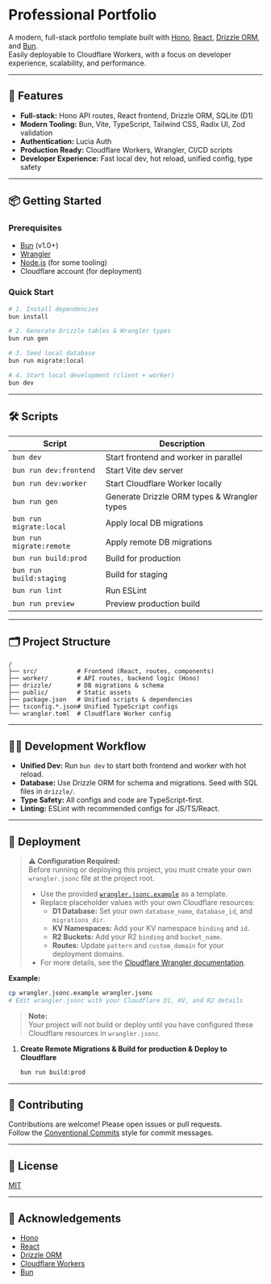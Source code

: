 # Professional Portfolio

A modern, full-stack portfolio template built with [Hono](https://hono.dev/), [React](https://react.dev/), [Drizzle ORM](https://orm.drizzle.team/), and [Bun](https://bun.sh/).  
Easily deployable to Cloudflare Workers, with a focus on developer experience, scalability, and performance.

---

## 🚀 Features

- **Full-stack:** Hono API routes, React frontend, Drizzle ORM, SQLite (D1)
- **Modern Tooling:** Bun, Vite, TypeScript, Tailwind CSS, Radix UI, Zod validation
- **Authentication:** Lucia Auth
- **Production Ready:** Cloudflare Workers, Wrangler, CI/CD scripts
- **Developer Experience:** Fast local dev, hot reload, unified config, type safety

---

## 📦 Getting Started

### Prerequisites

- [Bun](https://bun.sh/) (v1.0+)
- [Wrangler](https://developers.cloudflare.com/workers/wrangler/)
- [Node.js](https://nodejs.org/) (for some tooling)
- Cloudflare account (for deployment)

### Quick Start

```bash
# 1. Install dependencies
bun install

# 2. Generate Drizzle tables & Wrangler types
bun run gen

# 3. Seed local database
bun run migrate:local

# 4. Start local development (client + worker)
bun dev
```

---

## 🛠️ Scripts

| Script                   | Description                                 |
| ------------------------ | ------------------------------------------- |
| `bun dev`                | Start frontend and worker in parallel       |
| `bun run dev:frontend`   | Start Vite dev server                       |
| `bun run dev:worker`     | Start Cloudflare Worker locally             |
| `bun run gen`            | Generate Drizzle ORM types & Wrangler types |
| `bun run migrate:local`  | Apply local DB migrations                   |
| `bun run migrate:remote` | Apply remote DB migrations                  |
| `bun run build:prod`     | Build for production                        |
| `bun run build:staging`  | Build for staging                           |
| `bun run lint`           | Run ESLint                                  |
| `bun run preview`        | Preview production build                    |

---

## 🗂️ Project Structure

```
/
├── src/           # Frontend (React, routes, components)
├── worker/        # API routes, backend logic (Hono)
├── drizzle/       # DB migrations & schema
├── public/        # Static assets
├── package.json   # Unified scripts & dependencies
├── tsconfig.*.json# Unified TypeScript configs
└── wrangler.toml  # Cloudflare Worker config
```

---

## 🧑‍💻 Development Workflow

- **Unified Dev:** Run `bun dev` to start both frontend and worker with hot reload.
- **Database:** Use Drizzle ORM for schema and migrations. Seed with SQL files in `drizzle/`.
- **Type Safety:** All configs and code are TypeScript-first.
- **Linting:** ESLint with recommended configs for JS/TS/React.

---

## 🚢 Deployment

> **⚠️ Configuration Required:**  
> Before running or deploying this project, you must create your own `wrangler.jsonc` file at the project root.
>
> - Use the provided [`wrangler.jsonc.example`](./wrangler.jsonc.example) as a template.
> - Replace placeholder values with your own Cloudflare resources:
>   - **D1 Database:** Set your own `database_name`, `database_id`, and `migrations_dir`.
>   - **KV Namespaces:** Add your KV namespace `binding` and `id`.
>   - **R2 Buckets:** Add your R2 `binding` and `bucket_name`.
>   - **Routes:** Update `pattern` and `custom_domain` for your deployment domains.
> - For more details, see the [Cloudflare Wrangler documentation](https://developers.cloudflare.com/workers/wrangler/configuration/).

**Example:**

```bash
cp wrangler.jsonc.example wrangler.jsonc
# Edit wrangler.jsonc with your Cloudflare D1, KV, and R2 details
```

> **Note:**  
> Your project will not build or deploy until you have configured these Cloudflare resources in `wrangler.jsonc`.

1. **Create Remote Migrations & Build for production & Deploy to Cloudflare**
   ```bash
   bun run build:prod
   ```

---

## 🤝 Contributing

Contributions are welcome! Please open issues or pull requests.  
Follow the [Conventional Commits](https://www.conventionalcommits.org/) style for commit messages.

---

## 📄 License

[MIT](./LICENSE)

---

## 🙏 Acknowledgements

- [Hono](https://hono.dev/)
- [React](https://react.dev/)
- [Drizzle ORM](https://orm.drizzle.team/)
- [Cloudflare Workers](https://workers.cloudflare.com/)
- [Bun](https://bun.sh/)
